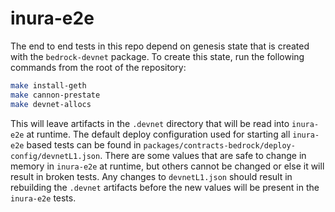 # inura-e2e

The end to end tests in this repo depend on genesis state that is
created with the `bedrock-devnet` package. To create this state,
run the following commands from the root of the repository:

```bash
make install-geth
make cannon-prestate
make devnet-allocs
```

This will leave artifacts in the `.devnet` directory that will be
read into `inura-e2e` at runtime. The default deploy configuration
used for starting all `inura-e2e` based tests can be found in
`packages/contracts-bedrock/deploy-config/devnetL1.json`. There
are some values that are safe to change in memory in `inura-e2e` at
runtime, but others cannot be changed or else it will result in
broken tests. Any changes to `devnetL1.json` should result in
rebuilding the `.devnet` artifacts before the new values will
be present in the `inura-e2e` tests.
